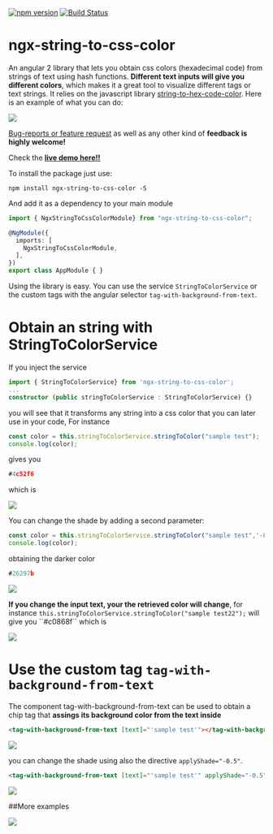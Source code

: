 [![npm version](https://badge.fury.io/js/ngx-string-to-css-color.svg)](https://badge.fury.io/js/ngx-string-to-css-color)
[![Build Status](https://travis-ci.org/HugoJBello/ngx-string-to-css-color-lib.svg)](https://travis-ci.org/https://github.com/HugoJBello/ngx-string-to-css-color-lib?branch=master)

ngx-string-to-css-color
===========

An angular 2 library that lets you obtain css colors (hexadecimal code) from strings of text using hash functions. **Different text inputs will give you different colors**, which makes it a great tool to visualize different tags or text strings. It relies on the javascript library [string-to-hex-code-color](https://github.com/HugoJBello/string-to-hex-code-color). Here is an example of what you can do:

![](https://raw.githubusercontent.com/HugoJBello/ngx-string-to-css-color-lib/master/screenshots/sample.PNG)

[Bug-reports or feature request](https://github.com/HugoJBello/ngx-string-to-css-color-lib/issues) as well as any other kind of **feedback is highly welcome!**

Check the [**live demo here!!**](https://ngx-string-to-css-color.firebaseapp.com/)

To install the package just use:

```
npm install ngx-string-to-css-color -S
```

And add it as a dependency to your main module

```typescript
import { NgxStringToCssColorModule} from "ngx-string-to-css-color";

@NgModule({
  imports: [
    NgxStringToCssColorModule,
  ],
})
export class AppModule { }

```


Using the library is easy. You can use the service ``StringToColorService`` or the custom tags with the angular selector ``tag-with-background-from-text``.

# Obtain an string with StringToColorService

If you inject the service

```typescript
import { StringToColorService} from 'ngx-string-to-css-color';
...
constructor (public stringToColorService : StringToColorService) {}

```

you will see that it transforms any string into a css color that you can later use in your code, For instance

```typescript
const color = this.stringToColorService.stringToColor("sample test");
console.log(color);
```
gives you 

```typescript
#4c52f6
```

which is 

![](https://raw.githubusercontent.com/HugoJBello/ngx-string-to-css-color-lib/master/screenshots/sample_test_default.PNG)

You can change the shade by adding a second parameter:

```typescript
const color = this.stringToColorService.stringToColor("sample test",'-0.5');
console.log(color);
```

obtaining the darker color

```typescript
#26297b
```
![](https://raw.githubusercontent.com/HugoJBello/ngx-string-to-css-color-lib/master/screenshots/sample_test_shade_-0.2.PNG)

**If you change the input text, your the retrieved color will change**, for instance ``this.stringToColorService.stringToColor("sample test22");`` will give you ´´#c0868f´´ which is 

![](https://raw.githubusercontent.com/HugoJBello/ngx-string-to-css-color-lib/master/screenshots/sample_test22_default.PNG)

# Use the custom tag ``tag-with-background-from-text``
The component tag-with-background-from-text can be used to obtain a chip tag that **assings its background color from the text inside**
```html
<tag-with-background-from-text [text]="'sample test'"></tag-with-background-from-text>
```
![](https://raw.githubusercontent.com/HugoJBello/ngx-string-to-css-color-lib/master/screenshots/sample_test_tag_default.PNG)

you can change the shade using also the directive ``applyShade="-0.5"``.

```html
<tag-with-background-from-text [text]="'sample test'" applyShade="-0.5"></tag-with-background-from-text>```
```
![](https://raw.githubusercontent.com/HugoJBello/ngx-string-to-css-color-lib/master/screenshots/sample_test_tag_shade_-0.2.PNG)

##More examples

![](https://raw.githubusercontent.com/HugoJBello/ngx-string-to-css-color-lib/master/screenshots/examples.PNG)

